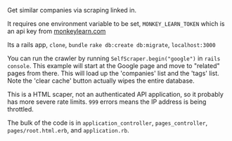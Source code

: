 Get similar companies via scraping linked in.

It requires one environment variable to be set, `MONKEY_LEARN_TOKEN` which is an api key from
[monkeylearn.com](http://monkeylearn.com) 

Its a rails app, `clone`, `bundle` `rake db:create db:migrate`, `localhost:3000`

You can run the crawler by running `SelfScraper.begin("google")` in `rails console`. This example will start
at the Google  page and move to "related" pages from there. This will load up the 
'companies' list and the 'tags' list. Note the 'clear cache' button actually wipes the
entire database.  

This is a HTML scaper, not an authenticated API application, so it probably has
more severe rate limits. `999` errors means the IP address is being throttled. 

The bulk of the code is in `application_controller`, `pages_controller`, `pages/root.html.erb`,
and `application.rb`.
